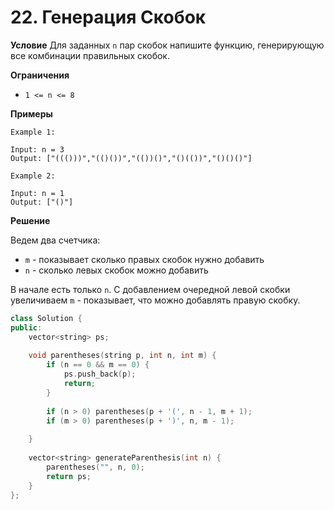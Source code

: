 # 22. Генерация Скобок

**Условие**
Для заданных `n` пар скобок напишите функцию, генерирующую все комбинации правильных скобок.

**Ограничения**
- `1 <= n <= 8`


**Примеры**
```
Example 1:

Input: n = 3
Output: ["((()))","(()())","(())()","()(())","()()()"]

Example 2:

Input: n = 1
Output: ["()"]
```


**Решение**

Ведем два счетчика:
- `m` - показывает сколько правых скобок нужно добавить
- `n` - сколько левых скобок можно добавить

В начале есть только `n`. С добавлением очередной левой скобки увеличиваем `m` - показывает, что можно добавлять правую скобку.

```C++
class Solution {
public:
    vector<string> ps;
    
    void parentheses(string p, int n, int m) {
        if (n == 0 && m == 0) {
            ps.push_back(p);
            return;
        }
        
        if (n > 0) parentheses(p + '(', n - 1, m + 1);
        if (m > 0) parentheses(p + ')', n, m - 1);
        
    }
     
    vector<string> generateParenthesis(int n) {
        parentheses("", n, 0);
        return ps;
    }
};
```






 


 


